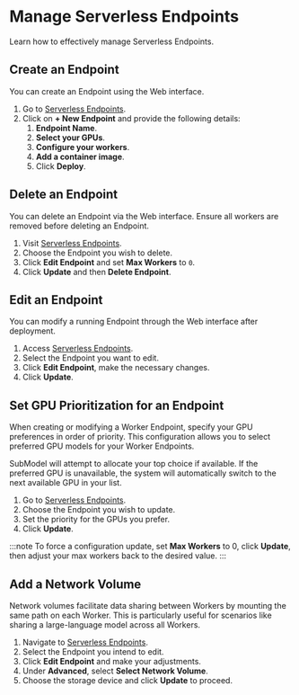 # Manage Serverless Endpoints

Learn how to effectively manage Serverless Endpoints.

## Create an Endpoint

You can create an Endpoint using the Web interface.

1. Go to [Serverless Endpoints](https://www.submodel.ai/console/serverless).
2. Click on **+ New Endpoint** and provide the following details:
   1. **Endpoint Name**.
   2. **Select your GPUs**.
   3. **Configure your workers**.
   4. **Add a container image**.
   5. Click **Deploy**.

## Delete an Endpoint

You can delete an Endpoint via the Web interface.
Ensure all workers are removed before deleting an Endpoint.

1. Visit [Serverless Endpoints](https://www.submodel.ai/console/serverless).
2. Choose the Endpoint you wish to delete.
3. Click **Edit Endpoint** and set **Max Workers** to `0`.
4. Click **Update** and then **Delete Endpoint**.

## Edit an Endpoint

You can modify a running Endpoint through the Web interface after deployment.

1. Access [Serverless Endpoints](https://www.submodel.ai/console/serverless).
2. Select the Endpoint you want to edit.
3. Click **Edit Endpoint**, make the necessary changes.
4. Click **Update**.

## Set GPU Prioritization for an Endpoint

When creating or modifying a Worker Endpoint, specify your GPU preferences in order of priority.
This configuration allows you to select preferred GPU models for your Worker Endpoints.

SubModel will attempt to allocate your top choice if available.
If the preferred GPU is unavailable, the system will automatically switch to the next available GPU in your list.

1. Go to [Serverless Endpoints](https://www.submodel.ai/console/serverless).
2. Choose the Endpoint you wish to update.
3. Set the priority for the GPUs you prefer.
4. Click **Update**.

:::note
To force a configuration update, set **Max Workers** to 0, click **Update**, then adjust your max workers back to the desired value.
:::

## Add a Network Volume

Network volumes facilitate data sharing between Workers by mounting the same path on each Worker.
This is particularly useful for scenarios like sharing a large-language model across all Workers.

1. Navigate to [Serverless Endpoints](https://www.submodel.ai/console/serverless).
2. Select the Endpoint you intend to edit.
3. Click **Edit Endpoint** and make your adjustments.
4. Under **Advanced**, select **Select Network Volume**.
5. Choose the storage device and click **Update** to proceed.